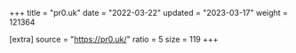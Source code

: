 +++
title = "pr0.uk"
date = "2022-03-22"
updated = "2023-03-17"
weight = 121364

[extra]
source = "https://pr0.uk/"
ratio = 5
size = 119
+++
